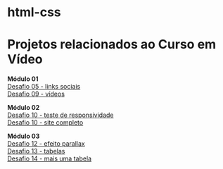 # html-css

<h1>Projetos relacionados ao Curso em Vídeo</h1>

<strong>Módulo 01</strong> <br>
<a href="https://juliaboaskivisk.github.io/html-css/Curso%20em%20V%C3%ADdeo/Desafios/desafio%2005%20(links%20sociais)/index.html" target="_blank">Desafio 05 - links sociais</a> <br>
<a href="https://juliaboaskivisk.github.io/html-css/Curso%20em%20V%C3%ADdeo/Desafios/desafio%2009%20(vídeos)/index.html" target="_blank">Desafio 09 - vídeos</a>

<strong>Módulo 02</strong> <br>
<a href="https://juliaboaskivisk.github.io/html-css/Curso%20em%20V%C3%ADdeo/Desafios/desafio%2010%20(site%20completo)/responsivo.html" target="_blank">Desafio 10 - teste de responsividade</a> <br>
<a href="https://juliaboaskivisk.github.io/html-css/Curso%20em%20V%C3%ADdeo/Desafios/desafio%2010%20(site%20completo)/android.html" target="_blank">Desafio 10 - site completo</a>


<strong>Módulo 03</strong> <br>
<a href="https://juliaboaskivisk.github.io/html-css/Curso%20em%20V%C3%ADdeo/Desafios/desafio%2012%20(efeito%20parallax)/index.html" target="_blank">Desafio 12 - efeito parallax</a> <br>
<a href="https://juliaboaskivisk.github.io/html-css/Curso%20em%20V%C3%ADdeo/Desafios/desafio%2013%20(tabelas)/index.html" target="_blank">Desafio 13 - tabelas</a> <br>
<a href="https://juliaboaskivisk.github.io/html-css/Curso%20em%20V%C3%ADdeo/Desafios/desafio%2014%20(mais%20uma%20tabela)" target="_blank">Desafio 14 - mais uma tabela</a>


